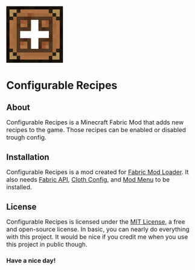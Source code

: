 ##

<img src="https://raw.githubusercontent.com/spacegoat3/ConfigurableRecipes/1.18/src/main/resources/configurable_recipes.png?token=AQZMSS7MDJSABEP6YV5RFCLBYMIS4" width="150" height="150">

# Configurable Recipes

## About

<font size="3"> Configurable Recipes is a Minecraft Fabric Mod that adds new recipes to the game. Those recipes can be 
enabled or disabled trough config. </font>

## Installation

<font size="3"> Configurable Recipes is a mod created for <a href="https://fabricmc.net/">Fabric Mod Loader</a>. 
It also needs <a href="https://www.curseforge.com/minecraft/mc-mods/fabric-api">Fabric API</a>, <a href="https://www.curseforge.com/minecraft/mc-mods/cloth-config">Cloth Config</a>, and <a href="https://www.curseforge.com/minecraft/mc-mods/modmenu">Mod Menu</a> to be installed. </font>

## License

<font size="3"> Configurable Recipes is licensed under the <a href="https://github.com/spacegoat3/ConfigurableRecipes/blob/1.18/LICENSE">MIT License</a>, a free and open-source license. In basic, you can nearly do everything with this project. It would be nice if you credit me when you use this project in public though. </font>

###
### Have a nice day!